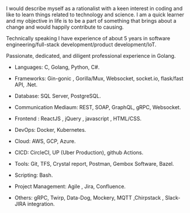 I would describe myself as a rationalist with a keen interest in coding and like to learn things related to technology and science. I am a quick learner and my objective in life is to be a part of something that brings about a change and would happily contribute to causing.

Technically speaking I have experience of about 5 years in software engineering/full-stack development/product development/IoT.

Passionate, dedicated, and diligent professional experience in Golang.

- Languages: C, Golang, Python, C#.

- Frameworks: Gin-gonic , Gorilla/Mux, Websocket, socket.io, flask/fast API, .Net.

- Database: SQL Server, PostgreSQL.

- Communication Mediaum: REST, SOAP, GraphQL, gRPC, Websocket.

- Frontend : ReactJS , jQuery , javascript , HTML/CSS.

- DevOps: Docker, Kubernetes.

- Cloud: AWS, GCP, Azure.

- CICD: CircleCI, UP (Uber Production), github Actions.

- Tools: Git, TFS, Crystal report, Postman, Gembox Software, Bazel.

- Scripting: Bash.

- Project Management: Agile , Jira, Confluence.

- Others: gRPC, Twirp, Data-Dog, Mockery, MQTT ,Chirpstack , Slack-JIRA integration.

<!--- - 👋 Hi, I’m @alok-sonker
- 👀 I’m interested in ...
- 🌱 I’m currently learning ...
- 💞️ I’m looking to collaborate on ...
- 📫 How to reach me ...

<!---
alok-sonker/alok-sonker is a ✨ special ✨ repository because its `README.md` (this file) appears on your GitHub profile.
You can click the Preview link to take a look at your changes.
--->
